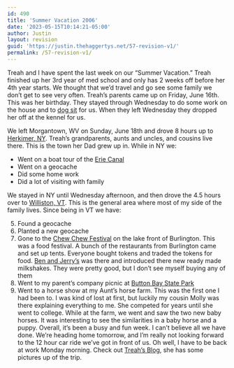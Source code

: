 ```yaml
---
id: 490
title: 'Summer Vacation 2006'
date: '2023-05-15T10:14:21-05:00'
author: Justin
layout: revision
guid: 'https://justin.thehaggertys.net/57-revision-v1/'
permalink: /57-revision-v1/
---
```


Treah and I have spent the last week on our “Summer Vacation.” Treah finished up her 3rd year of med school and only has 2 weeks off before her 4th year starts. We thought that we’d travel and go see some family we don’t get to see very often. Treah’s parents came up on Friday, June 16th. This was her birthday. They stayed through Wednesday to do some work on the house and to [dog sit](http://busydingbat.wordpress.com/2006/06/22/our-grandbaby/) for us. When they left Wednesday they dropped her off at the kennel for us.

We left Morgantown, WV on Sunday, June 18th and drove 8 hours up to [Herkimer, NY](http://maps.google.com/maps?f=q&hl=en&q=herkimer,+ny&ie=UTF8&om=1). Treah’s grandparents, aunts and uncles, and cousins live there. This is the town her Dad grew up in. While in NY we:

- Went on a boat tour of the [Erie Canal](http://www.canals.state.ny.us/exvac/landwater/lwerie.html)
- Went on a geocache
- Did some home work
- Did a lot of visiting with family

We stayed in NY until Wednesday afternoon, and then drove the 4.5 hours over to [Williston, VT](http://maps.google.com/maps?f=q&hl=en&q=williston,+vt&ie=UTF8&om=1). This is the general area where most of my side of the family lives. Since being in VT we have:

5. Found a geocache
6. Planted a new geocache
7. Gone to the [Chew Chew Festival](http://www.greenmountainchewchew.com/) on the lake front of Burlington. This was a food festival. A bunch of the restaurants from Burlington came and set up tents. Everyone bought tokens and traded the tokens for food. [Ben and Jerry’s](http://www.benjerry.com/) was there and introduced there new ready made milkshakes. They were pretty good, but I don’t see myself buying any of them
8. Went to my parent’s company picnic at [Button Bay State Park](http://www.vtstateparks.com/htm/buttonbay.cfm)
9. Went to a horse show at my Aunt’s horse farm. This was the first one I had been to. I was kind of lost at first, but luckily my cousin Molly was there explaining everything to me. She competed for years until she went to college. While at the farm, we went and saw the two new baby horses. It was interesting to see the similarities in a baby horse and a puppy.
Overall, it’s been a busy and fun week. I can’t believe all we have done. We’re heading home tomorrow, and I’m really not looking forward to the 12 hour car ride we’ve got in front of us. Oh well, I have to be back at work Monday morning. Check out [Treah’s Blog](http://www.treah.com/), she has some pictures up of the trip.
